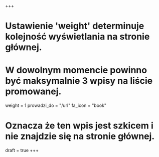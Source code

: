 +++
# Ustawienie 'weight' determinuje kolejność wyświetlania na stronie głównej.
# W dowolnym momencie powinno być maksymalnie 3 wpisy na liście promowanej.
weight = 1
prowadzi_do = "/url"
fa_icon = "book"
# Oznacza że ten wpis jest szkicem i nie znajdzie się na stronie głównej.
draft = true
+++

